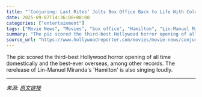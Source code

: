 ```yaml
---
title: "‘Conjuring: Last Rites’ Jolts Box Office Back to Life With Colossal $83M U.S. Bow, $187M Globally"
date: 2025-09-07T14:36:08+08:00
categories: ["entertainment"]
tags: ["Movie News", "Movies", "box office", "Hamilton", "Lin-Manuel Miranda", "Patrick Wilson", "Peter Safran", "The Conjuring: Last Rites", "Vera Farmiga"]
summary: "The pic scored the third-best Hollywood horror opening of all time domestically and the best-ever overseas, among other records. The rerelease of Lin-Manuel Miranda's 'Hamilton' is also singing loudly"
source_url: "https://www.hollywoodreporter.com/movies/movie-news/conjuring-last-rites-box-office-record-previews-1236362035/"
---
```


The pic scored the third-best Hollywood horror opening of all time domestically and the best-ever overseas, among other records. The rerelease of Lin-Manuel Miranda's 'Hamilton' is also singing loudly.

---

*来源: [原文链接](https://www.hollywoodreporter.com/movies/movie-news/conjuring-last-rites-box-office-record-previews-1236362035/)*
